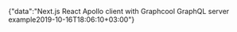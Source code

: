 {"data":"Next.js React Apollo client with Graphcool GraphQL server example2019-10-16T18:06:10+03:00"}
